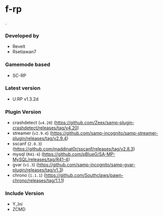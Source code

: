 # f-rp
.
### Developed by 
- Revelt
- Rsetiawan7

### Gamemode based 
- SC-RP

### Latest version 
- U:RP v1.3.2d

### Plugin Version
- crashdetect (`v4.20`) (https://github.com/Zeex/samp-plugin-crashdetect/releases/tag/v4.20)
- streamer (`v2.9.4`) (https://github.com/samp-incognito/samp-streamer-plugin/releases/tag/v2.9.4)
- sscanf (`2.8.3`) (https://github.com/maddinat0r/sscanf/releases/tag/v2.8.3)
- mysql (`R41-4`) (https://github.com/pBlueG/SA-MP-MySQL/releases/tag/R41-4)
- gvar (`v1.3`) (https://github.com/samp-incognito/samp-gvar-plugin/releases/tag/v1.3)
- chrono (`1.1.1`) (https://github.com/Southclaws/pawn-chrono/releases/tag/1.1.1)

### Include Version
- Y_Ini
- ZCMD
